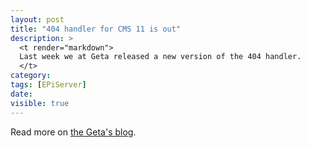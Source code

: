 ```yaml
---
layout: post
title: "404 handler for CMS 11 is out"
description: >
  <t render="markdown">
  Last week we at Geta released a new version of the 404 handler.
  </t>
category:
tags: [EPiServer]
date: 
visible: true
---
```


Read more on [the Geta's blog](https://getadigital.com/blog/404-handler-for-cms-11-is-out/).